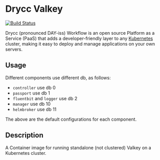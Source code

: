 # Drycc Valkey
[![Build Status](https://woodpecker.drycc.cc/api/badges/drycc/valkey/status.svg)](https://woodpecker.drycc.cc/drycc/valkey)

Drycc (pronounced DAY-iss) Workflow is an open source Platform as a Service (PaaS) that adds a developer-friendly layer to any [Kubernetes](http://kubernetes.io) cluster, making it easy to deploy and manage applications on your own servers.

## Usage

Different components use different db, as follows:

* `controller` use db 0
* `passport` use db 1
* `fluentbit` and `logger` use db 2
* `manager` use db 10
* `helmbroker` use db 11

The above are the default configurations for each component.

## Description
A Container image for running standalone (not clustered) Valkey on a Kubernetes cluster.

[v2.18]: https://github.com/drycc/workflow/releases/tag/v2.18.0
